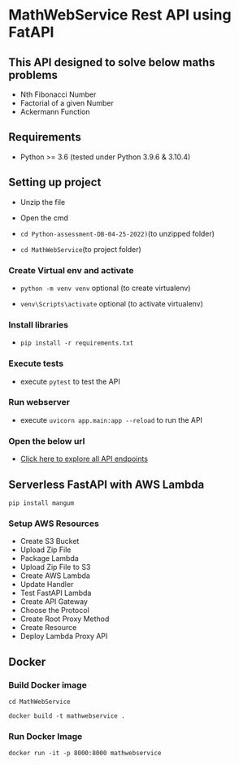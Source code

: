 # MathWebService Rest API using FatAPI

## This API designed to solve below maths problems
- Nth Fibonacci Number
- Factorial of a given Number
- Ackermann Function

## Requirements

* Python >= 3.6 (tested under Python 3.9.6 & 3.10.4)

## Setting up project
 - Unzip the file

 - Open the cmd

 - `cd Python-assessment-DB-04-25-2022)`(to unzipped folder)

 - `cd MathWebService`(to project folder)
### Create Virtual env and activate
 - `python -m venv venv` optional (to create virtualenv)

 - `venv\Scripts\activate` optional (to activate virtualenv)

### Install libraries 
 - `pip install -r requirements.txt`

### Execute tests
 - execute `pytest` to test the API

### Run webserver
 - execute `uvicorn app.main:app --reload` to run the API

### Open the below url
 - [Click here to explore all API endpoints](http://localhost:8000/docs)

## Serverless FastAPI with AWS Lambda
```
pip install mangum
```

### Setup AWS Resources
- Create S3 Bucket
- Upload Zip File
- Package Lambda
- Upload Zip File to S3
- Create AWS Lambda
- Update Handler
- Test FastAPI Lambda
- Create API Gateway
- Choose the Protocol
- Create Root Proxy Method
- Create Resource
- Deploy Lambda Proxy API

## Docker
### Build Docker image
`cd MathWebService`

`docker build -t mathwebservice .`
### Run Docker Image
`docker run -it -p 8000:8000 mathwebservice`


